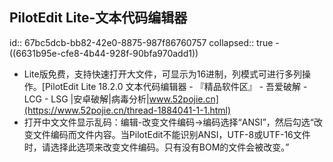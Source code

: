 ## PilotEdit Lite-文本代码编辑器
id:: 67bc5dcb-bb82-42e0-8875-987f86760757
collapsed:: true
	- ((6631b95e-cfe8-4b44-928f-90bfa970add1))
- Lite版免费，支持快速打开大文件，可显示为16进制，列模式可进行多列操作。[PilotEdit Lite 18.2.0 文本代码编辑器 - 『精品软件区』 - 吾爱破解 - LCG - LSG |安卓破解|病毒分析|www.52pojie.cn](https://www.52pojie.cn/thread-1884041-1-1.html)
- 打开中文文件显示乱码：编辑-改变文件编码->编码选择“ANSI”，然后勾选“改变文件编码而文件内容。当PilotEdit不能识别ANSI，UTF-8或UTF-16文件时，请选择此选项来改变文件编码。只有没有BOM的文件会被改变。”